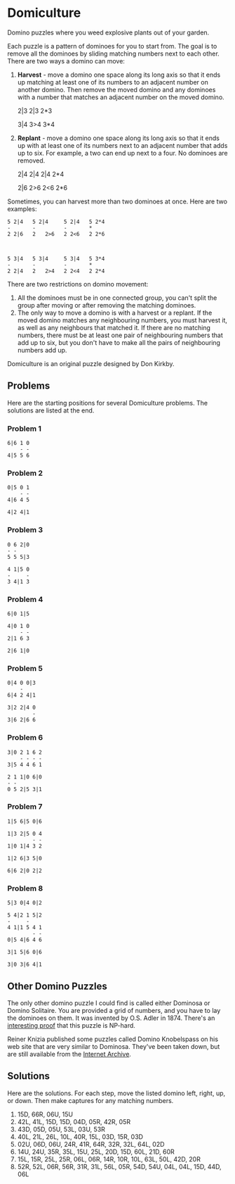 # Domiculture #
Domino puzzles where you weed explosive plants out of your garden.

Each puzzle is a pattern of dominoes for you to start from. The goal is to
remove all the dominoes by sliding matching numbers next to each other. There
are two ways a domino can move:

1. **Harvest** - move a domino one space along its long axis so that it ends
    up matching at least one of its numbers to an adjacent number on another
    domino. Then remove the moved domino and any dominoes with a number that
    matches an adjacent number on the moved domino.

    2|3     2|3       2*3
    
    3|4       3>4       3*4

2. **Replant** - move a domino one space along its long axis so that it ends
    up with at least one of its numbers next to an adjacent number that adds
    up to six. For example, a two can end up next to a four. No dominoes are
    removed.

    2|4     2|4       2|4     2*4
    
    2|6       2>6     2<6     2*6

Sometimes, you can harvest more than two dominoes at once. Here are two
examples:

    5 2|4   5 2|4     5 2|4   5 2*4
    -       -         -       *
    2 2|6   2   2>6   2 2<6   2 2*6
    
    
    
    5 3|4   5 3|4     5 3|4   5 3*4
    -       -         -       *
    2 2|4   2   2>4   2 2<4   2 2*4

There are two restrictions on domino movement:

1. All the dominoes must be in one connected group, you can't split the group
    after moving or after removing the matching dominoes.
2. The only way to move a domino is with a harvest or a replant. If the moved
    domino matches any neighbouring numbers, you must harvest it, as well as
    any neighbours that matched it. If there are no matching numbers, there
    must be at least one pair of neighbouring numbers that add up to six, but
    you don't have to make all the pairs of neighbouring numbers add up.

Domiculture is an original puzzle designed by Don Kirkby.

## Problems ##
Here are the starting positions for several Domiculture problems. The solutions
are listed at the end.

### Problem 1 ###
    6|6 1 0
        - -
    4|5 5 6

### Problem 2 ###
    0|5 0 1
        - -
    4|6 4 5
    
    4|2 4|1


### Problem 3 ###
    0 6 2|0
    - -
    5 5 5|3
    
    4 1|5 0
    -     -
    3 4|1 3

### Problem 4 ###
    6|0 1|5
    
    4|0 1 0
        - -
    2|1 6 3
    
    2|6 1|0

### Problem 5 ###
    0|4 0 0|3
        -
    6|4 2 4|1
    
    3|2 2|4 0
            -
    3|6 2|6 6

### Problem 6 ###
    3|0 2 1 6 2
        - - - -
    3|5 4 4 6 1
    
    2 1 1|0 6|0
    - -
    0 5 2|5 3|1

### Problem 7 ###
    1|5 6|5 0|6
    
    1|3 2|5 0 4
            - -
    1|0 1|4 3 2
    
    1|2 6|3 5|0
    
    6|6 2|0 2|2

### Problem 8 ###
    5|3 0|4 0|2
    
    5 4|2 1 5|2
    -     -
    4 1|1 5 4 1
            - -
    0|5 4|6 4 6
    
    3|1 5|6 0|6
    
    3|0 3|6 4|1

## Other Domino Puzzles ##
The only other domino puzzle I could find is called either Dominosa or Domino
Solitaire. You are provided a grid of numbers, and you have to lay the dominoes
on them. It was invented by O.S. Adler in 1874. There's an
[interesting proof][proof] that this puzzle is NP-hard.

Reiner Knizia published some puzzles called Domino Knobelspass on his web site
that are very similar to Dominosa. They've been taken down, but are still
available from the [Internet Archive][knizia].

[proof]: http://cs.stackexchange.com/q/16850/40884
[knizia]: https://web.archive.org/web/20140902223452/http://www.convivium.org.uk/kgcoolstuff.htm

## Solutions ##
Here are the solutions. For each step, move the listed domino left, right, up,
or down. Then make captures for any matching numbers.

1. 15D, 66R, 06U, 15U
2. 42L, 41L, 15D, 15D, 04D, 05R, 42R, 05R
3. 43D, 05D, 05U, 53L, 03U, 53R
4. 40L, 21L, 26L, 10L, 40R, 15L, 03D, 15R, 03D
5. 02U, 06D, 06U, 24R, 41R, 64R, 32R, 32L, 64L, 02D
6. 14U, 24U, 35R, 35L, 15U, 25L, 20D, 15D, 60L, 21D, 60R
7. 15L, 15R, 25L, 25R, 06L, 06R, 14R, 10R, 10L, 63L, 50L, 42D, 20R
8. 52R, 52L, 06R, 56R, 31R, 31L, 56L, 05R, 54D, 54U, 04L, 04L, 15D, 44D, 06L
